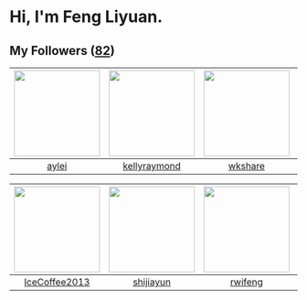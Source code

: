 # Hi, I'm Feng Liyuan.

## My Followers ([82](https://github.com/SunRunAway?tab=followers))

| <img src="https://avatars1.githubusercontent.com/u/18556593?v=4" width="150" height="150" /> | <img src="https://avatars2.githubusercontent.com/u/58126365?v=4" width="150" height="150" /> | <img src="https://avatars2.githubusercontent.com/u/2918384?v=4" width="150" height="150" /> | <img src="https://avatars1.githubusercontent.com/u/1171686?v=4" width="150" height="150" /> |
| :------------------------------------------------------------------------------------------: | :------------------------------------------------------------------------------------------: | :-----------------------------------------------------------------------------------------: | :-----------------------------------------------------------------------------------------: |
|                               [aylei](https://github.com/aylei)                              |                        [kellyraymond](https://github.com/kellyraymond)                       |                            [wkshare](https://github.com/wkshare)                            |                            [wangtuo](https://github.com/wangtuo)                            |

| <img src="https://avatars1.githubusercontent.com/u/4661589?v=4" width="150" height="150" /> | <img src="https://avatars0.githubusercontent.com/u/566037?v=4" width="150" height="150" /> | <img src="https://avatars0.githubusercontent.com/u/1814146?v=4" width="150" height="150" /> | <img src="https://avatars1.githubusercontent.com/u/3293915?v=4" width="150" height="150" /> |
| :-----------------------------------------------------------------------------------------: | :----------------------------------------------------------------------------------------: | :-----------------------------------------------------------------------------------------: | :-----------------------------------------------------------------------------------------: |
|                      [IceCoffee2013](https://github.com/IceCoffee2013)                      |                          [shijiayun](https://github.com/shijiayun)                         |                            [rwifeng](https://github.com/rwifeng)                            |                         [fancyfrees](https://github.com/fancyfrees)                         |